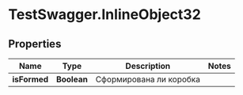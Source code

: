 # TestSwagger.InlineObject32

## Properties

Name | Type | Description | Notes
------------ | ------------- | ------------- | -------------
**isFormed** | **Boolean** | Сформирована ли коробка | 


